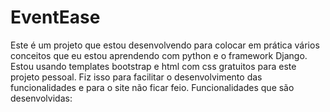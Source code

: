 # EventEase
Este é um projeto que estou desenvolvendo para colocar em prática vários conceitos que eu estou aprendendo com python e o framework Django.
Estou usando templates bootstrap e html com css gratuitos para este projeto pessoal. Fiz isso para facilitar o desenvolvimento das funcionalidades e para o site não ficar feio.
Funcionalidades que são desenvolvidas:
